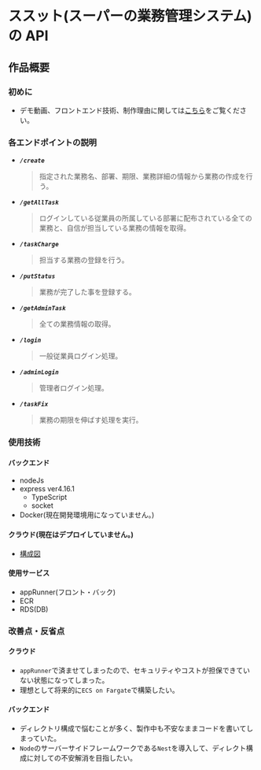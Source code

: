 # ススット(スーパーの業務管理システム)の API

## 作品概要

### 初めに

- デモ動画、フロントエンド技術、制作理由に関しては[こちら](https://github.com/SatoSouma/susutto-frontend)をご覧ください。

### 各エンドポイントの説明

- **_`/create`_**
  > 指定された業務名、部署、期限、業務詳細の情報から業務の作成を行う。
- **_`/getAllTask`_**
  > ログインしている従業員の所属している部署に配布されている全ての業務と、自信が担当している業務の情報を取得。
- **_`/taskCharge`_**
  > 担当する業務の登録を行う。
- **_`/putStatus`_**
  > 業務が完了した事を登録する。
- **_`/getAdminTask`_**
  > 全ての業務情報の取得。
- **_`/login`_**
  > 一般従業員ログイン処理。
- **_`/adminLogin`_**
  > 管理者ログイン処理。
- **_`/taskFix`_**
  > 業務の期限を伸ばす処理を実行。

### 使用技術

#### バックエンド

- nodeJs
- express ver4.16.1
  - TypeScript
  - socket
- Docker(現在開発環境用になっていません。)

#### クラウド(現在はデプロイしていません。)

- [構成図](https://drive.google.com/file/d/1TH72FhdCfNKCxnFCq3JExqYpv1o0h6mD/view?usp=sharing)

#### 使用サービス

- appRunner(フロント・バック)
- ECR
- RDS(DB)

### 改善点・反省点

#### クラウド

- `appRunner`で済ませてしまったので、セキュリティやコストが担保できていない状態になってしまった。
- 理想として将来的に`ECS on Fargate`で構築したい。

#### バックエンド

- ディレクトリ構成で悩むことが多く、製作中も不安なままコードを書いてしまっていた。
- `Node`のサーバーサイドフレームワークである`Nest`を導入して、ディレクト構成に対しての不安解消を目指したい。

